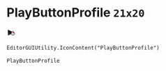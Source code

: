 # PlayButtonProfile `21x20`
<img src="/img/PlayButtonProfile.png" width=21 height=20>

``` CSharp
EditorGUIUtility.IconContent("PlayButtonProfile")
```
```
PlayButtonProfile
```
